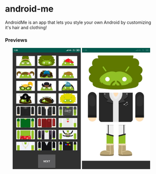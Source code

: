 # android-me
AndroidMe is an app that lets you style your own Android by customizing it's hair and clothing!

### Previews

<p align="center">
    <img height="400px" src="./images/preview.jpeg" alt="Preview 1">
    <img height="400px" src="./images/preview1.jpeg" alt="Preview 2">
</p>
